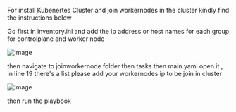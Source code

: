 For install Kubenertes Cluster and join workernodes in the cluster kindly find the instructions below

Go first in inventory.ini and add the ip address or host names for each group for controlplane and worker node 


![image](https://github.com/user-attachments/assets/227685f0-54b2-4c61-bbf3-e6aa51b4ad13)

then navigate to joinworkernode folder then tasks then main.yaml
open it , in line 19 there's a list please add your workernodes ip to be join in cluster


![image](https://github.com/user-attachments/assets/91a5fcc2-db9d-428f-b38a-eae82c5b5bb0)

then run the playbook
